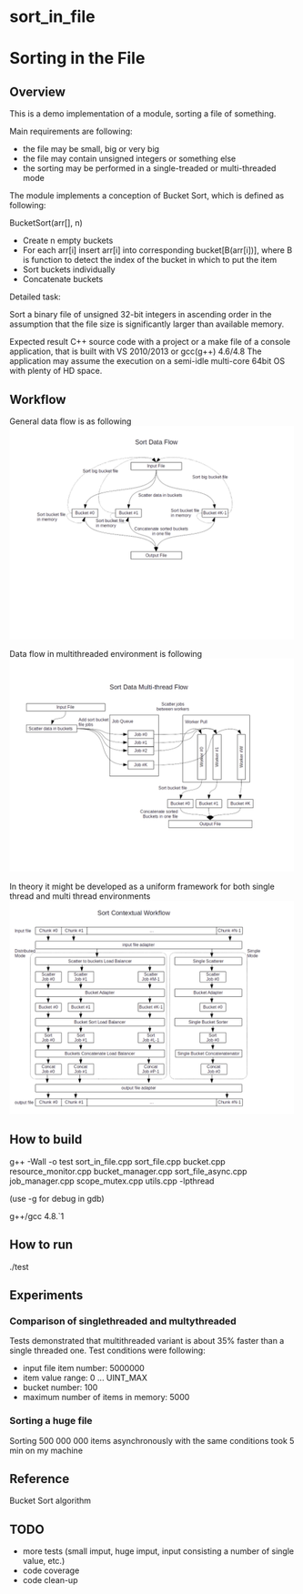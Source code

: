 # sort_in_file

Sorting in the File
===================

Overview
--------

This is a demo implementation of a module, sorting a file of something.

Main requirements are following:
* the file may be small, big or very big
* the file may contain unsigned integers or something else
* the sorting may be performed in a single-treaded or multi-threaded mode

The module implements a conception of Bucket Sort, which is defined as following:

BucketSort(arr[], n)
* Create n empty buckets
* For each arr[i] insert arr[i] into corresponding bucket[B(arr[i])],
  where B is function to detect the index of the bucket
  in which to put the item
* Sort buckets individually
* Concatenate buckets



Detailed task:

Sort a binary file of unsigned 32-bit integers in ascending order in the
assumption that the file size is significantly larger than available memory.

Expected result
C++ source code with a project or a make file of a console application,
that is built with VS 2010/2013 or gcc(g++) 4.6/4.8
The application may assume the execution on a semi-idle multi-core
64bit OS with plenty of HD space.


Workflow
--------

General data flow is as following
<img src="https://github.com/shulgaalexey/sort_in_file/blob/master/doc/data_flow.png" alt="Data Flow" style="width:500px"/>

Data flow in multithreaded environment is following
<img src="https://github.com/shulgaalexey/sort_in_file/blob/master/doc/multithread_data_flow.png" alt="Multithread Data Flow" style="width:500px"/>


In theory it might be developed as a uniform framework for both single thread and multi thread environments
<img src="https://github.com/shulgaalexey/sort_in_file/blob/master/doc/sort_conceptual_workflow.png" alt="Sort Conceptual Workflow" style="width:500px"/>


How to build
-----------
g++ -Wall -o test sort_in_file.cpp sort_file.cpp bucket.cpp resource_monitor.cpp bucket_manager.cpp sort_file_async.cpp job_manager.cpp scope_mutex.cpp utils.cpp -lpthread

(use -g for debug in gdb)

g++/gcc 4.8.`1


How to run
----------
./test


Experiments
-----------

### Comparison of singlethreaded and multythreaded

Tests demonstrated that multithreaded variant is about 35% faster than a single
threaded one.
Test conditions were following:
 * input file item number: 5000000
 * item value range: 0 ... UINT_MAX
 * bucket number: 100
 * maximum number of items in memory: 5000

### Sorting a huge file
Sorting 500 000 000 items asynchronously with the same conditions
took 5 min on my machine


Reference
---------
Bucket Sort algorithm


TODO
----
* more tests (small imput, huge imput, input consisting a number of single value, etc.)
* code coverage
* code clean-up

